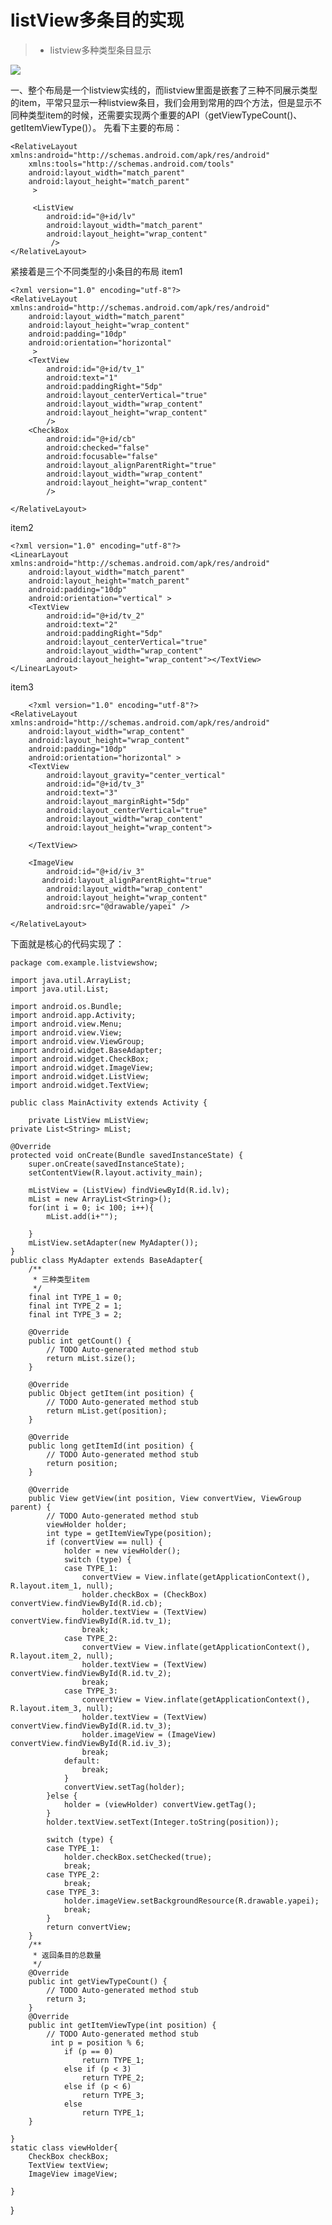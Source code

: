 # listView多条目的实现 #

> * listview多种类型条目显示

![](http://i.imgur.com/KoPoJrS.png)

一、整个布局是一个listview实线的，而listview里面是嵌套了三种不同展示类型的item，平常只显示一种listview条目，我们会用到常用的四个方法，但是显示不同种类型item的时候，还需要实现两个重要的API（getViewTypeCount()、getItemViewType()）。 
先看下主要的布局：

	<RelativeLayout xmlns:android="http://schemas.android.com/apk/res/android"
	    xmlns:tools="http://schemas.android.com/tools"
	    android:layout_width="match_parent"
	    android:layout_height="match_parent"
	     >
	
	     <ListView
	        android:id="@+id/lv"
	        android:layout_width="match_parent"
	        android:layout_height="wrap_content"
	         />   
	</RelativeLayout>

紧接着是三个不同类型的小条目的布局 
item1

	<?xml version="1.0" encoding="utf-8"?>
	<RelativeLayout xmlns:android="http://schemas.android.com/apk/res/android"
	    android:layout_width="match_parent"
	    android:layout_height="wrap_content"
	    android:padding="10dp"
	    android:orientation="horizontal"
	     >
	    <TextView 
	        android:id="@+id/tv_1"
	        android:text="1"
	        android:paddingRight="5dp"
	        android:layout_centerVertical="true"
	        android:layout_width="wrap_content"
	        android:layout_height="wrap_content"
	        />
	    <CheckBox 
	        android:id="@+id/cb"
	        android:checked="false"
	        android:focusable="false"
	        android:layout_alignParentRight="true"
	        android:layout_width="wrap_content"
	        android:layout_height="wrap_content"
	        />
	
	</RelativeLayout>


item2


	<?xml version="1.0" encoding="utf-8"?>
	<LinearLayout xmlns:android="http://schemas.android.com/apk/res/android"
	    android:layout_width="match_parent"
	    android:layout_height="match_parent"
	    android:padding="10dp"
	    android:orientation="vertical" >
	    <TextView 
	        android:id="@+id/tv_2"
	        android:text="2"
	        android:paddingRight="5dp"
	        android:layout_centerVertical="true"
	        android:layout_width="wrap_content"
	        android:layout_height="wrap_content"></TextView>
	</LinearLayout>

item3

		<?xml version="1.0" encoding="utf-8"?>
	<RelativeLayout xmlns:android="http://schemas.android.com/apk/res/android"
	    android:layout_width="wrap_content"
	    android:layout_height="wrap_content"
	    android:padding="10dp"
	    android:orientation="horizontal" >
	    <TextView 
	        android:layout_gravity="center_vertical"
	        android:id="@+id/tv_3"
	        android:text="3"
	        android:layout_marginRight="5dp"
	        android:layout_centerVertical="true"
	        android:layout_width="wrap_content"
	        android:layout_height="wrap_content">
	
	    </TextView>
	
	    <ImageView
	        android:id="@+id/iv_3"
	       android:layout_alignParentRight="true"
	        android:layout_width="wrap_content"
	        android:layout_height="wrap_content"
	        android:src="@drawable/yapei" />

	</RelativeLayout>

下面就是核心的代码实现了：
	
	package com.example.listviewshow;
	
	import java.util.ArrayList;
	import java.util.List;
	
	import android.os.Bundle;
	import android.app.Activity;
	import android.view.Menu;
	import android.view.View;
	import android.view.ViewGroup;
	import android.widget.BaseAdapter;
	import android.widget.CheckBox;
	import android.widget.ImageView;
	import android.widget.ListView;
	import android.widget.TextView;
	
	public class MainActivity extends Activity {
	
	    private ListView mListView;
    private List<String> mList;

    @Override
    protected void onCreate(Bundle savedInstanceState) {
        super.onCreate(savedInstanceState);
        setContentView(R.layout.activity_main);

        mListView = (ListView) findViewById(R.id.lv);
        mList = new ArrayList<String>();
        for(int i = 0; i< 100; i++){
            mList.add(i+"");

        }
        mListView.setAdapter(new MyAdapter());
    }
    public class MyAdapter extends BaseAdapter{
        /**
         * 三种类型item
         */
        final int TYPE_1 = 0;
        final int TYPE_2 = 1;
        final int TYPE_3 = 2;

        @Override
        public int getCount() {
            // TODO Auto-generated method stub
            return mList.size();
        }

        @Override
        public Object getItem(int position) {
            // TODO Auto-generated method stub
            return mList.get(position);
        }

        @Override
        public long getItemId(int position) {
            // TODO Auto-generated method stub
            return position;
        }

        @Override
        public View getView(int position, View convertView, ViewGroup parent) {
            // TODO Auto-generated method stub
            viewHolder holder;
            int type = getItemViewType(position);
            if (convertView == null) {
                holder = new viewHolder();
                switch (type) {
                case TYPE_1:
                    convertView = View.inflate(getApplicationContext(), R.layout.item_1, null);
                    holder.checkBox = (CheckBox) convertView.findViewById(R.id.cb);
                    holder.textView = (TextView) convertView.findViewById(R.id.tv_1);
                    break;
                case TYPE_2:
                    convertView = View.inflate(getApplicationContext(), R.layout.item_2, null);
                    holder.textView = (TextView) convertView.findViewById(R.id.tv_2);
                    break;
                case TYPE_3:
                    convertView = View.inflate(getApplicationContext(), R.layout.item_3, null);
                    holder.textView = (TextView) convertView.findViewById(R.id.tv_3);
                    holder.imageView = (ImageView) convertView.findViewById(R.id.iv_3);
                    break;
                default:
                    break;
                }
                convertView.setTag(holder);
            }else {
                holder = (viewHolder) convertView.getTag();
            }
            holder.textView.setText(Integer.toString(position));

            switch (type) {
            case TYPE_1:
                holder.checkBox.setChecked(true);
                break;
            case TYPE_2:
                break;
            case TYPE_3:
                holder.imageView.setBackgroundResource(R.drawable.yapei);
                break;
            }
            return convertView;
        }
        /**
         * 返回条目的总数量
         */
        @Override
        public int getViewTypeCount() {
            // TODO Auto-generated method stub
            return 3;
        }
        @Override
        public int getItemViewType(int position) {
            // TODO Auto-generated method stub
             int p = position % 6;
                if (p == 0)
                    return TYPE_1;
                else if (p < 3)
                    return TYPE_2;
                else if (p < 6)
                    return TYPE_3;
                else
                    return TYPE_1;
        }

    }
    static class viewHolder{
        CheckBox checkBox;
        TextView textView;
        ImageView imageView;

    }

}
